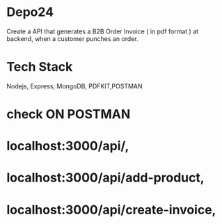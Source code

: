 
# Depo24

Create a API that generates a B2B Order Invoice ( in pdf format ) at
backend, when a customer punches an order. 

# Tech Stack 
Nodejs, Express, MongoDB, PDFKIT,POSTMAN

# check ON POSTMAN

# localhost:3000/api/,
# localhost:3000/api/add-product,
# localhost:3000/api/create-invoice,

